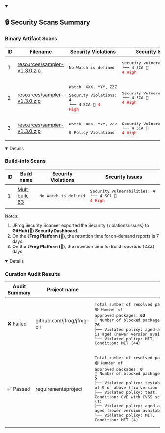 <details open>
<summary><h2>🔒 Security Scans Summary</h2></summary>
<h3>Binary Artifact Scans</h3>

| ID  | Filename | Security Violations | Security Issues |
|-----|----------|---------------------|-----------------|
| 1   | <a href="https://soleng.jfrog.io/ui/onDemandScanning/dbf1b0dd-0c38-4969-6fd5-2d93056540d3" target="_blank">resources/sampler-v1.3.0.zip</a> | <pre>No Watch is defined</pre> | <pre>Security Vulnerabilities: <b>4</b><br>└── 4 SCA 🔴 <span style="color:red">4 High</span></pre> |
| 2   | <a href="https://soleng.jfrog.io/ui/onDemandScanning/dbf1b0dd-0c38-4969-6fd5-2d93056540d3" target="_blank">resources/sampler-v1.3.0.zip</a> | <pre>Watch: XXX, YYY, ZZZ</pre> <pre>Security Violations: <b>4</b><br>└── 4 SCA 🔴 <span style="color:red">4 High</span></pre>  | <pre>Security Vulnerabilities: <b>4</b><br>└── 4 SCA 🔴 <span style="color:red">4 High</span></pre> |
| 3   | <a href="https://soleng.jfrog.io/ui/onDemandScanning/dbf1b0dd-0c38-4969-6fd5-2d93056540d3" target="_blank">resources/sampler-v1.3.0.zip</a> | <pre>Watch: XXX, YYY, ZZZ</pre> <pre>0 Policy Violations</pre>  | <pre>Security Vulnerabilities: <b>4</b><br>└── 4 SCA 🔴 <span style="color:red">4 High</span></pre> |

</details>

<details open>

<h3>Build-info Scans</h3>

| ID  | Build name | Security Violations | Security Issues |
|-----|------------|---------------------|-----------------|
| 1   | <a href="https://soleng.jfrog.io/ui/scans-list/builds-scans/gh-ejs-demo/scan-descendants/93?version=93&package_id=build%3A%2F%2F%5Bdro-build-info%5D%2Fgh-ejs-demo&build_repository=dro-build-info&component_id=build%253A%252F%252F%255Bdro-build-info%255D%252Fgh-ejs-demo%253A93" target="_blank">Multi build 63</a> | <pre>No Watch is defined</pre> | <pre>Security Vulnerabilities: <b>4</b> <br>└── 4 SCA 🔴 <span style="color:red">4 High</span></pre> |

</details>

<u>Notes: </u>

1.  JFrog Security Scanner exported the Security {violations/issues} to **GitHub (🐙) Security Dashboard**.
2.  On the **JFrog Platform (🐸)**, the retention time for on-demand reports is 7 days.
3.  On the **JFrog Platform (🐸)**, the retention time for Build reports is {ZZZ} days.

<details open>

<h3>Curation Audit Results</h3>

| Audit Summary | Project name| Audit details |
|--------|----|---------|
| ❌ Failed  | github.com/jfrog/jfrog-cli | <pre>Total number of resolved packages: <b>139</b><br>🟢 Number of approved packages: <b>63</b><br>🔴 Number of blocked packages: <b>76</b><br>├── Violated policy: aged-asafa, Condition: Package version is aged (newer version available) (40)<br>└── Violated policy: MIT, Condition: MIT (44)</pre> |
| ✅ Passed | requirementsproject | <pre>Total number of resolved packages: <b>5</b><br>🟢 Number of approved packages: <b>0</b><br>🔴 Number of blocked packages: <b>5</b><br>├── Violated policy: testabc, Condition: CVE with CVSS score of 9 or above (fix version available) (1)<br>├── Violated policy: test, Condition: CVE with CVSS score of 9 or above (fix version available) (1)<br>├── Violated policy: aged-asafa, Condition: Package version is aged (newer version available) (3)<br>└── Violated policy: MIT, Condition: MIT (4)</pre> | 

</details>

</details>